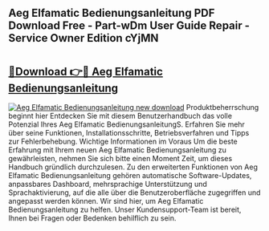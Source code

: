 ## Aeg Elfamatic Bedienungsanleitung PDF Download Free - Part-wDm User Guide Repair - Service Owner Edition cYjMN

# <h2><a href="http://df2y75.blite.top/?on=Aeg+Elfamatic+Bedienungsanleitung">🔗Download 👉🔴 Aeg Elfamatic Bedienungsanleitung</a></h2>

[![Aeg Elfamatic Bedienungsanleitung new download](https://i.imgur.com/lujVjoI.png)](http://df2y75.blite.top/?on=Aeg+Elfamatic+Bedienungsanleitung)
Produktbeherrschung beginnt hier Entdecken Sie mit diesem Benutzerhandbuch das volle Potenzial Ihres Aeg Elfamatic BedienungsanleitungS. Erfahren Sie mehr über seine Funktionen, Installationsschritte, Betriebsverfahren und Tipps zur Fehlerbehebung. Wichtige Informationen im Voraus Um die beste Erfahrung mit Ihrem neuen Aeg Elfamatic Bedienungsanleitung zu gewährleisten, nehmen Sie sich bitte einen Moment Zeit, um dieses Handbuch gründlich durchzulesen. Zu den erweiterten Funktionen von Aeg Elfamatic Bedienungsanleitung gehören automatische Software-Updates, anpassbares Dashboard, mehrsprachige Unterstützung und Sprachaktivierung, auf die alle über die Benutzeroberfläche zugegriffen und angepasst werden können. Wir sind hier, um Aeg Elfamatic Bedienungsanleitung zu helfen. Unser Kundensupport-Team ist bereit, Ihnen bei Fragen oder Bedenken behilflich zu sein.
